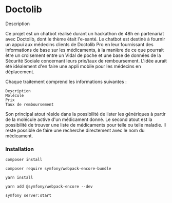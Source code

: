 # Doctolib

Description

Ce projet est un chatbot réalisé durant un hackathon de 48h en partenariat avec Doctolib, dont le thème était l'e-santé. Le chatbot est destiné à fournir un appui aux médecins clients de Doctolib Pro en leur fournissant des informations de base sur les médicaments, à la manière de ce que pourrait être un croisement entre un Vidal de poche et une base de données de la Sécurité Sociale concernant leurs prix/taux de remboursement. L'idée aurait été idéalement d'en faire une appli mobile pour les médecins en déplacement.

Chaque traitement comprend les informations suivantes :

    Description
    Molécule
    Prix
    Taux de remboursement

Son principal atout réside dans la possibilité de lister les génériques à partir de la molécule active d'un médicament donné. Le second atout est la possibilité de trouver une liste de médicaments pour telle ou telle maladie. Il reste possible de faire une recherche directement avec le nom du médicament.

### Installation

```terminal
composer install
```

```terminal
composer require symfony/webpack-encore-bundle
```

```terminal
yarn install
```

```terminal
yarn add @symfony/webpack-encore --dev
```

```terminal
symfony server:start
```

